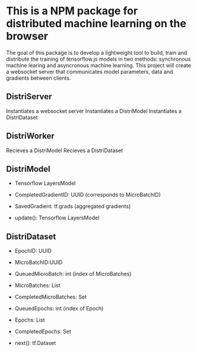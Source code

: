 # This is a NPM package for distributed machine learning on the browser
The goal of this package is to develop a lightweight tool to build, train and distribute the training of tensorflow.js models in two methods: synchronous machine learing and asyncronous machine learning. This project will create a websocket server that communicates model parameters, data and gradients between clients.

## DistriServer
Instantiates a websocket server
Instantiates a DistriModel
Instantiates a DistriDataset

## DistriWorker
Recieves a DistriModel
Recieves a DistriDataset 

## DistriModel
+ Tensorflow LayersModel
+ CompletedGradientID: UUID (corresponds to MicroBatchID)
+ SavedGradient: tf.grads (aggregated gradients)

+ update(): Tensorflow LayersModel

## DistriDataset
+ EpochID: UUID
+ MicroBatchID:UUID
+ QueuedMicroBatch: int (index of MicroBatches)
+ MicroBatches: List<MicroBatchID>
+ CompletedMicroBatches: Set<MicroBatchID>
+ QueuedEpochs: int (index of Epoch)
+ Epochs: List<EpochID>
+ CompletedEpochs: Set<EpochID>

+ next(): tf.Dataset